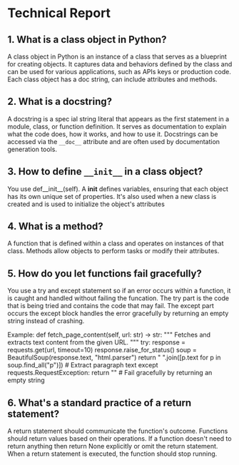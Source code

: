 # Technical Report

## 1. What is a class object in Python?
 
A class object in Python is an instance of a class that serves as a blueprint for creating objects. 
It captures data and behaviors defined by the class and can be used for various applications, such as APIs keys or production code. 
Each class object has a doc string, can include attributes and methods.

## 2. What is a docstring?
 
A docstring is a spec ial string literal that appears as the first statement in a module, class, or function definition. 
It serves as documentation to explain what the code does, how it works, and how to use it. Docstrings can be accessed via the `__doc__` attribute and are often used by documentation generation tools.

## 3. How to define `__init__` in a class object?

You use def__init__(self). A __init__ defines variables, ensuring that each object has its own unique set of properties. 
It's also used when a new class is created and is used to initialize the object's attributes

## 4. What is a method?

A function that is defined within a class and operates on instances of that class. Methods allow objects to perform tasks or modify their attributes.

## 5. How do you let functions fail gracefully? 

You use a try and except statement so if an error occurs within a function, it is caught and handled without failing the funcation. 
The try part is the code that is being tried and contains the code that may fail. 
The except part occurs the except block handles the error gracefully by returning an empty string instead of crashing.

Example:
def fetch_page_content(self, url: str) -> str:
    """ Fetches and extracts text content from the given URL. """
    try:
        response = requests.get(url, timeout=10)
        response.raise_for_status()
        soup = BeautifulSoup(response.text, "html.parser")
        return " ".join([p.text for p in soup.find_all("p")])  # Extract paragraph text
    except requests.RequestException:
        return ""  # Fail gracefully by returning an empty string

## 6. What's a standard practice of a return statement?
A return statement should communicate the function's outcome.
Functions should return values based on their operations.
If a function doesn't need to return anything then return None explicitly or omit the return statement.
When a return statement is executed, the function should stop running.
